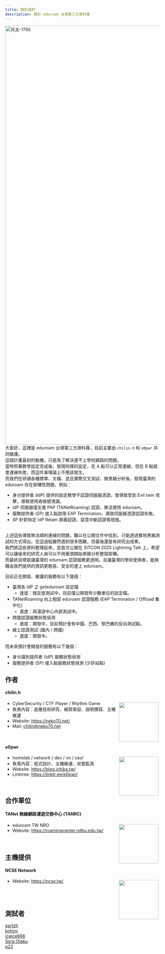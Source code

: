 ```yaml
---
title: 關於我們
description: 關於 eduroam 台灣第三方資料庫
---
```

<a data-flickr-embed="true" href="https://www.flickr.com/photos/sitcon/54480177114/in/album-72177720325586725/" title="月太-1750"><img src="https://live.staticflickr.com/65535/54480177114_4fc4619beb_k.jpg" width="2048" height="1365" alt="月太-1750"/></a><script async src="//embedr.flickr.com/assets/client-code.js" charset="utf-8"></script><br>
大家好，這裡是 eduroam 台灣第三方資料庫，目前主要由 `chilin.h` 和 `e0pwr` 共同維護。<br>
這個計畫最初的動機，只是為了解決連不上學校網路的問題。<br>
當時照著教學設定完成後，發現同樣的設定，在 A 點可以正常連線，但在 B 點就會連線失敗，而這件事理論上不應該發生。<br>
而我們在研讀各種標準、文檔、並且實際交叉測試、做黑箱分析後，發現臺灣的 eduroam 存在架構性問題，例如：<br>
- 身分提供者 (IdP) 提供的設定教學不認證伺服器憑證，會導致受到 Evil twin 攻擊，導致使用者帳號洩漏。
- IdP 伺服器僅支援 PAP (TANetRoaming) 認證，無法使用 eduroam。
- 服務提供者 (SP) 接入點啟用 EAP Termination，導致伺服器憑證認證失敗。
- SP 針對特定 IdP Relam 屏蔽認證、惡意中斷認證等措施。
<br>
上述這些導致無法順利連線的問題，難以在公開文件中找到，只能透過實地黑箱測試的方式得出。在這過程雖然遇到很多困難，但最後還是有研究出成果。<br>
我們將這些資料整理起來，並首次公開在 SITCON 2025 Lightning Talk 上，希望可以讓後來的研究人員可以不用重頭開始黑箱分析整個架構。<br>
而最終目標是讓臺灣的 eduroam 認證服務更透明。且讓臺灣的學術使用者，能夠藉由我們提供的資訊更輕易、安全的連上 eduroam。<br>

目前正在開發、維護的服務有以下幾個：<br>
- 臺灣各 IdP 之 geteduroam 設定檔
    - 進度：穩定度測試中，目前僅公開發布少數單位的設定檔。
- TANetRoaming 向上相容 eduroam 認證服務 (EAP Termination / Offload 集中化)
    - 進度：與漫遊中心內部測試中。
- 跨國認證服務狀態偵測
    - 進度：開發中，目前預計會有中國、巴西、黎巴嫩的反向測試點。
- 線上認證測試 (國內 / 跨國)
    - 進度：開發中。

而未來預計會開發的服務有以下幾個：<br>
- 身分識別提供者 (IdP) 服務狀態偵測
- 服務提供者 (SP) 接入點服務狀態偵測 (少許站點)

## 作者
#### chilin.h
<img src="https://avatars.githubusercontent.com/u/107759974" style="float:right; margin: 5px;" width=128 />

- CyberSecurity / CTF Player / Rhythm Game
- 負責內容：底層技術研究、網頁架設、說明撰寫、主機維運
- Website: https://neko70.net/
- Mail: chilin@neko70.net
<br>

#### e0pwr
<img src="https://avatars.githubusercontent.com/u/53612151" style="float:right; margin: 5px;" width=128 />

- homelab / network / dev / vn / osu!
- 負責內容：程式設計、主機維運、狀態監測
- Website: https://blog.ichika.tw/
- Linktree: https://linktr.ee/e0pwr/
<br>

## 合作單位
#### TANet 無線網路漫遊交換中心 (TANRC)
<img src="https://roamingcenter.ndhu.edu.tw/themes/TANetRoaming_logo.png" style="float:right; margin: 5px;" width=128 />

- eduroam TW NRO
- Website: https://roamingcenter.ndhu.edu.tw/
<br><br><br>

## 主機提供
#### NCSE Network
<img src="https://cdn-file.ncse.tw/ncse_logo_no_background.png" style="float:right; margin: 5px;" width=128 />

- Website: https://ncse.tw/
<br><br><br><br>

## 測試者
[eartzh](https://github.com/eartzh)<br>
[kohiro](https://www.facebook.com/profile.php?id=61558253318353)<br>
[iceice666](https://github.com/iceice666)<br>
[Sora Otaku](https://soradayo.net/)<br>
[p23](https://p23.tw/)